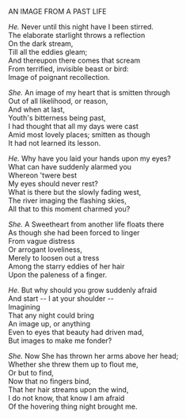 AN IMAGE FROM A PAST LIFE  
  
*He.* Never until this night have I been stirred.  
The elaborate starlight throws a reflection  
On the dark stream,  
Till all the eddies gleam;  
And thereupon there comes that scream  
From terrified, invisible beast or bird:  
Image of poignant recollection.  
  
*She.* An image of my heart that is smitten through  
Out of all likelihood, or reason,  
And when at last,  
Youth's bitterness being past,  
I had thought that all my days were cast  
Amid most lovely places; smitten as though  
It had not learned its lesson.  
  
*He.* Why have you laid your hands upon my eyes?  
What can have suddenly alarmed you  
Whereon 'twere best  
My eyes should never rest?  
What is there but the slowly fading west,  
The river imaging the flashing skies,  
All that to this moment charmed you?  
  
*She.* A Sweetheart from another life floats there  
As though she had been forced to linger  
From vague distress  
Or arrogant loveliness,  
Merely to loosen out a tress  
Among the starry eddies of her hair  
Upon the paleness of a finger.  
  
*He.* But why should you grow suddenly afraid  
And start -- I at your shoulder --  
Imagining  
That any night could bring  
An image up, or anything  
Even to eyes that beauty had driven mad,  
But images to make me fonder?  
  
*She.* Now She has thrown her arms above her head;  
Whether she threw them up to flout me,  
Or but to find,  
Now that no fingers bind,  
That her hair streams upon the wind,  
I do not know, that know I am afraid  
Of the hovering thing night brought me.  
